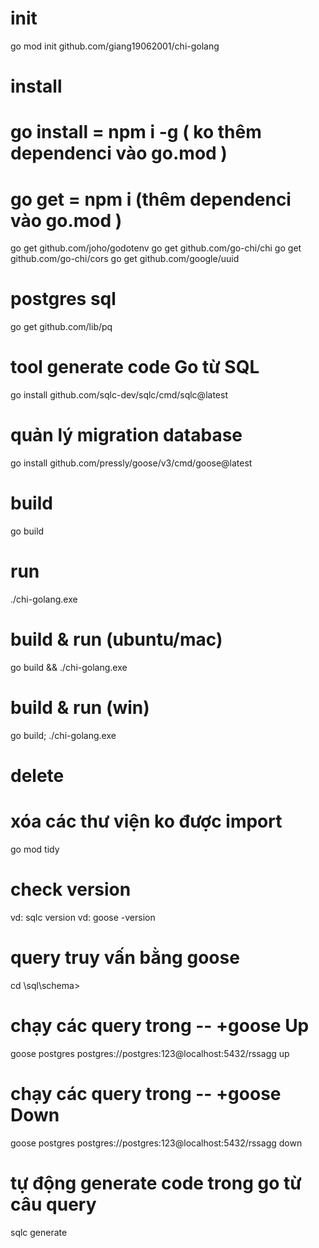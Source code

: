 # init
go mod init github.com/giang19062001/chi-golang 

# install
# go install = npm i -g   ( ko thêm dependenci vào go.mod )
# go get = npm i  (thêm dependenci vào go.mod )

go get github.com/joho/godotenv
go get github.com/go-chi/chi
go get github.com/go-chi/cors
go get github.com/google/uuid
# postgres sql
 go get github.com/lib/pq
# tool generate code Go từ SQL
go install github.com/sqlc-dev/sqlc/cmd/sqlc@latest

# quản lý migration database
go install github.com/pressly/goose/v3/cmd/goose@latest 
# build
go build

# run
./chi-golang.exe
 
# build & run (ubuntu/mac)
go build && ./chi-golang.exe
# build & run (win)
go build; ./chi-golang.exe 


# delete
# xóa các thư viện ko được import
go mod tidy

# check version
vd: sqlc version
vd: goose -version


# query truy vấn bằng goose
cd \sql\schema> 
# chạy các query trong -- +goose Up
goose postgres postgres://postgres:123@localhost:5432/rssagg up
# chạy các query trong -- +goose Down
goose postgres postgres://postgres:123@localhost:5432/rssagg down

# tự động generate code trong go từ câu query
sqlc generate